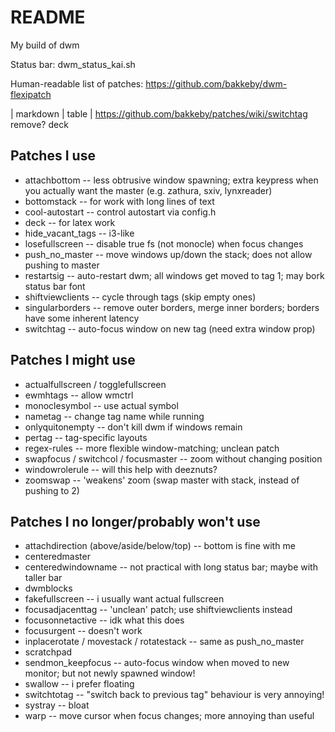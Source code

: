# README

My build of dwm

Status bar: dwm_status_kai.sh

Human-readable list of patches: https://github.com/bakkeby/dwm-flexipatch

| markdown | table |
https://github.com/bakkeby/patches/wiki/switchtag
remove? deck

## Patches I use
* attachbottom		-- less obtrusive window spawning; extra keypress when you actually want the master (e.g. zathura, sxiv, lynxreader)
* bottomstack		-- for work with long lines of text
* cool-autostart	-- control autostart via config.h
* deck			-- for latex work
* hide_vacant_tags	-- i3-like
* losefullscreen	-- disable true fs (not monocle) when focus changes
* push_no_master	-- move windows up/down the stack; does not allow pushing to master
* restartsig		-- auto-restart dwm; all windows get moved to tag 1; may bork status bar font
* shiftviewclients	-- cycle through tags (skip empty ones)
* singularborders	-- remove outer borders, merge inner borders; borders have some inherent latency
* switchtag		-- auto-focus window on new tag (need extra window prop)

## Patches I might use
* actualfullscreen / togglefullscreen
* ewmhtags		-- allow wmctrl
* monoclesymbol		-- use actual symbol
* nametag		-- change tag name while running
* onlyquitonempty	-- don't kill dwm if windows remain
* pertag		-- tag-specific layouts
* regex-rules		-- more flexible window-matching; unclean patch
* swapfocus / switchcol / focusmaster	-- zoom without changing position
* windowrolerule	-- will this help with deeznuts?
* zoomswap		-- 'weakens' zoom (swap master with stack, instead of pushing to 2)

## Patches I no longer/probably won't use
* attachdirection (above/aside/below/top) -- bottom is fine with me
* centeredmaster
* centeredwindowname	-- not practical with long status bar; maybe with taller bar
* dwmblocks
* fakefullscreen	-- i usually want actual fullscreen
* focusadjacenttag	-- 'unclean' patch; use shiftviewclients instead
* focusonnetactive	-- idk what this does
* focusurgent		-- doesn't work
* inplacerotate / movestack / rotatestack -- same as push_no_master
* scratchpad
* sendmon_keepfocus	-- auto-focus window when moved to new monitor; but not newly spawned window!
* swallow		-- i prefer floating
* switchtotag		-- "switch back to previous tag" behaviour is very annoying!
* systray		-- bloat
* warp			-- move cursor when focus changes; more annoying than useful
